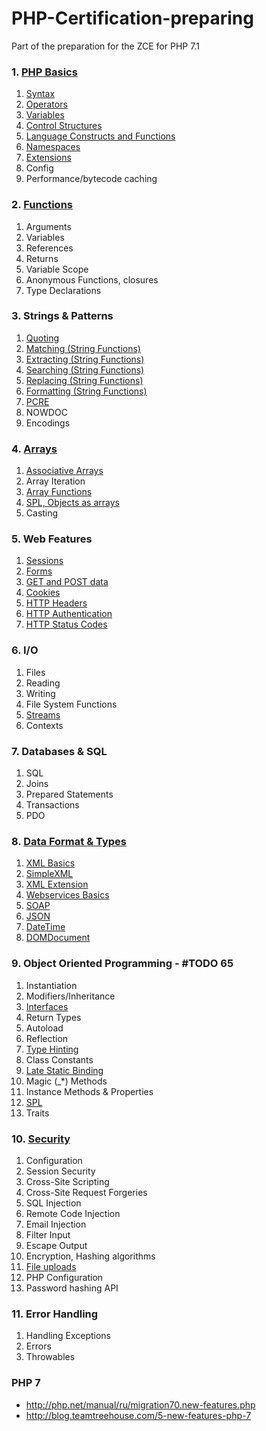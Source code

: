# PHP-Certification-preparing

<p>Part of the preparation for the ZCE for PHP 7.1</p>

### 1. [PHP Basics](1-PHP-Basics/README.md)
1. [Syntax](1-PHP-Basics/1-syntax/README.md)
2. [Operators](1-PHP-Basics/2-operators/README.md)
3. [Variables](1-PHP-Basics/3-variables/README.md)
4. [Control Structures](1-PHP-Basics/4-control-structures/README.md)
5. [Language Constructs and Functions](1-PHP-Basics/5-language-constructs-and-functions/README.md)
6. [Namespaces](1-PHP-Basics/6-namespaces/README.md)
7. [Extensions](1-PHP-Basics/7-extensions/README.md)
8. Config
9. Performance/bytecode caching

### 2. [Functions](2-Functions/README.md)
1. Arguments
2. Variables 
3. References
4. Returns
5. Variable Scope
6. Anonymous Functions, closures
7. Type Declarations

### 3. Strings & Patterns
1. [Quoting](http://php.net/manual/en/language.types.string.php)
2. [Matching (String Functions)](./3-String/functions/README.md)
3. [Extracting (String Functions)](./3-String/functions/README.md)
4. [Searching (String Functions)](./3-String/functions/README.md)
5. [Replacing (String Functions)](./3-String/functions/README.md)
6. [Formatting (String Functions)](./3-String/functions/README.md)
7. [PCRE](./3-String/7-PCRE/README.md)
8. NOWDOC
9. Encodings
 
### 4. [Arrays](4-Arrays/index.md)
1. [Associative Arrays](./4-Arrays/1-Associative-Arrays/README.md)
2. Array Iteration
3. [Array Functions](./1-PHP-Basics/7-extensions/1-Core-Extensions/1-Arrays/README.md)
4. [SPL, Objects as arrays](9-Object-Oriented-Programming/12-SPL/README.md)
5. Casting
 
### 5. Web Features
1. [Sessions](http://php.net/manual/ru/book.session.php)
2. [Forms](http://php.net/manual/ru/tutorial.forms.php)
3. [GET and POST data](http://php.net/manual/ru/reserved.variables.php) 
4. [Cookies](http://php.net/manual/ru/features.cookies.php) 
5. [HTTP Headers](http://php.net/manual/ru/function.header.php) 
6. [HTTP Authentication](http://php.net/manual/ru/features.http-auth.php)
7. [HTTP Status Codes](http://php.net/manual/ru/function.http-response-code.php)
 
### 6. I/O
1. Files
2. Reading
3. Writing
4. File System Functions
5. [Streams]()
6. Contexts
 
### 7. Databases & SQL
1. SQL
2. Joins
3. Prepared Statements
4. Transactions
5. PDO
 
### 8. [Data Format & Types](./8-Data-Format-Types/index.md)
1. [XML Basics](./8-Data-Format-Types/1-xml-basics/index.md)
2. [SimpleXML](./8-Data-Format-Types/2-simple-xml/index.md)
3. [XML Extension](http://php.net/manual/en/refs.xml.php)
4. [Webservices Basics](http://php.net/manual/ru/refs.webservice.php)
5. [SOAP](http://php.net/manual/ru/book.soap.php)
6. [JSON](./8-Data-Format-Types/6-JSON/README.md)
7. [DateTime](http://php.net/manual/ru/class.datetime.php)
8. [DOMDocument](http://php.net/manual/ru/class.domdocument.php)
 
### 9. Object Oriented Programming - #TODO 65
1. Instantiation
2. Modifiers/Inheritance
3. [Interfaces](./9-Object-Oriented-Programming/3-interfaces/index.md)
4. Return Types
5. Autoload
6. Reflection
7. [Type Hinting](./9-Object-Oriented-Programming/7-type-hinting/index.md)
8. Class Constants
9. [Late Static Binding](./9-Object-Oriented-Programming/9-late-static-binding/index.md)
10. Magic (_*) Methods
11. Instance Methods & Properties
12. [SPL](9-Object-Oriented-Programming/12-SPL/README.md)
13. Traits

### 10. [Security](./10-Security/index.md)
1. Configuration
2. Session Security
3. Cross-Site Scripting
4. Cross-Site Request Forgeries
5. SQL Injection
6. Remote Code Injection
7. Email Injection
8. Filter Input
9. Escape Output
10. Encryption, Hashing algorithms
11. [File uploads](./10-Security/11-file-uploads/index.md)
12. PHP Configuration
13. Password hashing API

### 11. Error Handling
1. Handling Exceptions
2. Errors
3. Throwables
 
 
### PHP 7
 - http://php.net/manual/ru/migration70.new-features.php
 - http://blog.teamtreehouse.com/5-new-features-php-7
